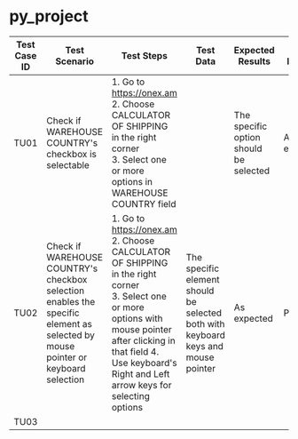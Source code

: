 # py_project


| Test<br>Case<br>ID | Test Scenario | Test Steps | Test Data | Expected Results| Actual Results | Pass/Fail |
|------ | --- | --- | --- | --- | --- | --- |
| TU01 |  Check if WAREHOUSE COUNTRY's checkbox is selectable | 1. Go to https://onex.am  <br> 2. Choose CALCULATOR OF SHIPPING in the right corner <br> 3. Select one or more options in WAREHOUSE COUNTRY field | | The specific option should be selected | As expected | Pass |   
| TU02 | Check if WAREHOUSE COUNTRY's checkbox selection enables the specific element as selected by mouse pointer or keyboard selection | 1. Go to https://onex.am  <br> 2. Choose CALCULATOR OF SHIPPING in the right corner <br> 3. Select one or more options with mouse pointer after clicking in that field 4. Use keyboard's Right and Left arrow keys for selecting options | The specific element should be selected both with keyboard keys and mouse pointer | As expected | Pass | 
| TU03 |







